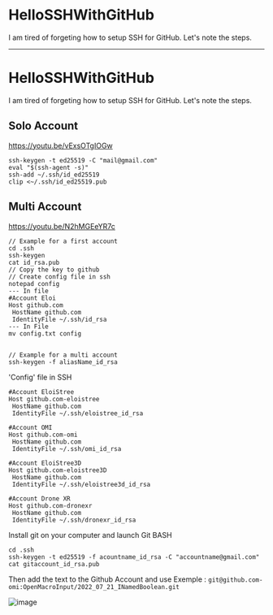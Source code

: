 # HelloSSHWithGitHub
I am tired of forgeting how to setup SSH for GitHub. Let's note the steps.





------------------

# HelloSSHWithGitHub
I am tired of forgeting how to setup SSH for GitHub. Let's note the steps.


## Solo Account 

https://youtu.be/vExsOTgIOGw

```
ssh-keygen -t ed25519 -C "mail@gmail.com"
eval "$(ssh-agent -s)"
ssh-add ~/.ssh/id_ed25519
clip <~/.ssh/id_ed25519.pub
```

## Multi Account

https://youtu.be/N2hMGEeYR7c

```
// Example for a first account
cd .ssh
ssh-keygen
cat id_rsa.pub
// Copy the key to github
// Create config file in ssh
notepad config
--- In file 
#Account Eloi
Host github.com
 HostName github.com
 IdentityFile ~/.ssh/id_rsa
--- In File
mv config.txt config


// Example for a multi account
ssh-keygen -f aliasName_id_rsa
```

'Config' file in SSH
```
#Account EloiStree
Host github.com-eloistree
 HostName github.com
 IdentityFile ~/.ssh/eloistree_id_rsa

#Account OMI
Host github.com-omi
 HostName github.com
 IdentityFile ~/.ssh/omi_id_rsa

#Account EloiStree3D
Host github.com-eloistree3D
 HostName github.com
 IdentityFile ~/.ssh/eloistree3d_id_rsa

#Account Drone XR
Host github.com-dronexr
 HostName github.com
 IdentityFile ~/.ssh/dronexr_id_rsa

```

Install git on your computer and launch Git BASH
```
cd .ssh
ssh-keygen -t ed25519 -f acountname_id_rsa -C "accountname@gmail.com"
cat gitaccount_id_rsa.pub
```
Then add the text to the Github Account and use 
Exemple : `git@github.com-omi:OpenMacroInput/2022_07_21_INamedBoolean.git`

![image](https://user-images.githubusercontent.com/20149493/219948869-2a80d12d-9fbf-44c6-b021-213c920e9089.png)




